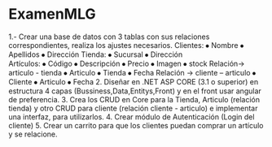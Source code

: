 # ExamenMLG
1.- Crear una base de datos con 3 tablas con sus relaciones correspondientes, realiza los ajustes necesarios.
Clientes:
⦁	Nombre
⦁	Apellidos
⦁	Dirección
Tienda:
⦁	Sucursal
⦁	Dirección	
Artículos:
⦁	Código
⦁	Descripción
⦁	Precio
⦁	Imagen
⦁	stock
Relación-> articulo - tienda
⦁	Articulo
⦁	Tienda
⦁	Fecha
Relación -> cliente – articulo 
⦁	Cliente
⦁	Articulo
⦁	Fecha
2. Diseñar en .NET ASP CORE (3.1 o superior) en estructura 4 capas (Bussiness,Data,Entitys,Front) y en el front usar angular de preferencia.
3. Crea los CRUD en Core para la Tienda, Articulo (relación tienda) y otro CRUD para cliente (relación cliente - articulo) e implementar una interfaz, para utilizarlos.
4. Crear módulo de Autenticación (Login del cliente)
5. Crear un carrito para que los clientes puedan comprar un artículo y se relacione.
